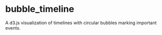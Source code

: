 # bubble_timeline
A d3.js visualization of timelines with circular bubbles marking important events.
